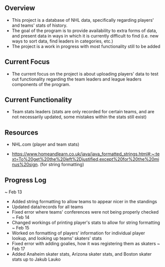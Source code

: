 ## Overview ##

 * This project is a database of NHL data, specifically regarding players' and teams' stats of history.
 * The goal of the program is to provide availability to extra forms of data, and present data in ways
   in which it is currently difficult to find (i.e. new ways to sort data, find leaders in categories,
   etc.)
 * The project is a work in progress with most functionality still to be added

## Current Focus ##

* The current focus on the project is about uploading players' data to test out functionality regarding
  the team leaders and league leaders components of the program.

## Current Functionality ##

 * Team stats leaders (stats are only recorded for certain teams, and are not necessarily updated, some
   mistakes within the stats still exist)

## Resources ##

 * NHL.com (player and team stats)

 * https://www.homeandlearn.co.uk/java/java_formatted_strings.html#:~:text=To%20get%20the%20left%2Djustified,except%20for%20the%20minus%20sign. (for string formatting)

## Progress Log ##

~ Feb 13
 * Added string formatting to allow teams to appear nicer in the standings
 * Updated data/records for all teams
 * Fixed error where teams' conferences were not being properly checked
~ Feb 14
 * Changed workings of printing player's stats to allow for string formatting
~ Feb 15
 * Worked on formatting of players' information for individual player lookup,
   and looking up teams' skaters' stats
 * Fixed error with adding goalies, how it was registering them as skaters
~ Feb 17
 * Added Anaheim skater stats, Arizona skater stats, and Boston skater stats
   up to Jakub Lauko